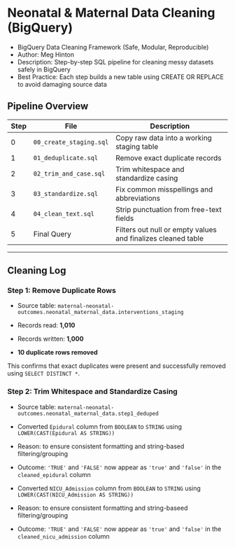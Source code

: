 # Neonatal & Maternal Data Cleaning (BigQuery)
- BigQuery Data Cleaning Framework (Safe, Modular, Reproducible)
- Author: Meg Hinton
- Description: Step-by-step SQL pipeline for cleaning messy datasets safely in BigQuery
- Best Practice: Each step builds a new table using CREATE OR REPLACE to avoid damaging source data


## Pipeline Overview

| Step | File | Description |
|------|------|-------------|
| 0 | `00_create_staging.sql` | Copy raw data into a working staging table |
| 1 | `01_deduplicate.sql` | Remove exact duplicate records |
| 2 | `02_trim_and_case.sql` | Trim whitespace and standardize casing |
| 3 | `03_standardize.sql` | Fix common misspellings and abbreviations |
| 4 | `04_clean_text.sql` | Strip punctuation from free-text fields |
| 5 | Final Query | Filters out null or empty values and finalizes cleaned table |

---

## Cleaning Log

### Step 1: Remove Duplicate Rows
- Source table: `maternal-neonatal-outcomes.neonatal_maternal_data.interventions_staging`

- Records read: **1,010**
- Records written: **1,000**
- **10 duplicate rows removed**

This confirms that exact duplicates were present and successfully removed using `SELECT DISTINCT *`.

### Step 2: Trim Whitespace and Standardize Casing
- Source table: `maternal-neonatal-outcomes.neonatal_maternal_data.step1_deduped`

- Converted `Epidural` column from `BOOLEAN` to `STRING` using `LOWER(CAST(Epidural AS STRING))`
- Reason: to ensure consistent formatting and string-based filtering/grouping
- Outcome: `'TRUE'` and `'FALSE'` now appear as `'true'` and `'false'` in the `cleaned_epidural` column

- Converted `NICU_Admission` column from `BOOLEAN` to `STRING` using `LOWER(CAST(NICU_Admission AS STRING))`
- Reason: to ensure consistent formatting and string-baseed filtering/grouping
- Outcome: `'TRUE'` and `'FALSE'` now appear as `'true'` and `'false'` in the `cleaned_nicu_admission` column


